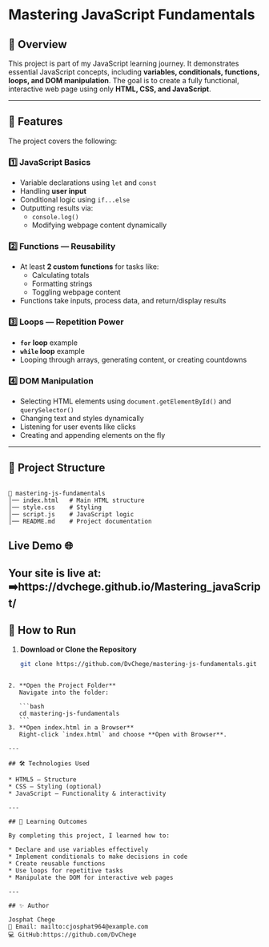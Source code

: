 
# Mastering JavaScript Fundamentals

## 📌 Overview
This project is part of my JavaScript learning journey. It demonstrates essential JavaScript concepts, including **variables, conditionals, functions, loops, and DOM manipulation**. The goal is to create a fully functional, interactive web page using only **HTML, CSS, and JavaScript**.

---

## 🎯 Features
The project covers the following:

### 1️⃣ JavaScript Basics
- Variable declarations using `let` and `const`
- Handling **user input**
- Conditional logic using `if...else`
- Outputting results via:
  - `console.log()`
  - Modifying webpage content dynamically

### 2️⃣ Functions — Reusability
- At least **2 custom functions** for tasks like:
  - Calculating totals
  - Formatting strings
  - Toggling webpage content
- Functions take inputs, process data, and return/display results

### 3️⃣ Loops — Repetition Power
- **`for` loop** example
- **`while` loop** example
- Looping through arrays, generating content, or creating countdowns

### 4️⃣ DOM Manipulation
- Selecting HTML elements using `document.getElementById()` and `querySelector()`
- Changing text and styles dynamically
- Listening for user events like clicks
- Creating and appending elements on the fly

---

## 📂 Project Structure
```

📁 mastering-js-fundamentals
│── index.html   # Main HTML structure
│── style.css    # Styling 
│── script.js    # JavaScript logic
│── README.md    # Project documentation

````
## Live Demo 🌐
Your site is live at:  
➡️https://dvchege.github.io/Mastering_javaScript/
---

## 🚀 How to Run
1. **Download or Clone the Repository**
   ```bash
   git clone https://github.com/DvChege/mastering-js-fundamentals.git
````

2. **Open the Project Folder**
   Navigate into the folder:

   ```bash
   cd mastering-js-fundamentals
   ```
3. **Open index.html in a Browser**
   Right-click `index.html` and choose **Open with Browser**.

---

## 🛠️ Technologies Used

* HTML5 — Structure
* CSS — Styling (optional)
* JavaScript — Functionality & interactivity

---

## 📖 Learning Outcomes

By completing this project, I learned how to:

* Declare and use variables effectively
* Implement conditionals to make decisions in code
* Create reusable functions
* Use loops for repetitive tasks
* Manipulate the DOM for interactive web pages

---

## ✨ Author

Josphat Chege
📧 Email: mailto:cjosphat964@example.com
💻 GitHub:https://github.com/DvChege


